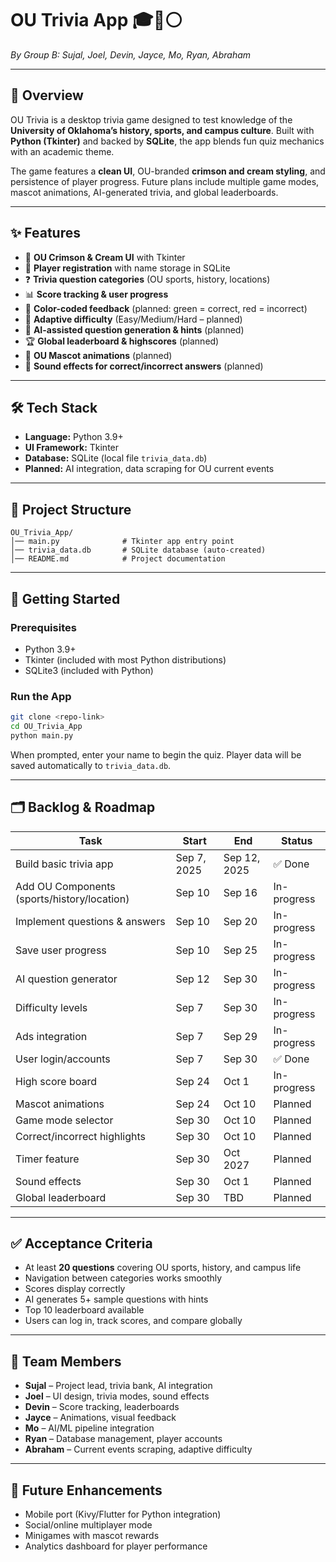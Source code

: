 # OU Trivia App 🎓🔴⚪️  
*By Group B: Sujal, Joel, Devin, Jayce, Mo, Ryan, Abraham*

---

## 📖 Overview
OU Trivia is a desktop trivia game designed to test knowledge of the **University of Oklahoma’s history, sports, and campus culture**. Built with **Python (Tkinter)** and backed by **SQLite**, the app blends fun quiz mechanics with an academic theme.  

The game features a **clean UI**, OU-branded **crimson and cream styling**, and persistence of player progress. Future plans include multiple game modes, mascot animations, AI-generated trivia, and global leaderboards.

---

## ✨ Features
- 🎨 **OU Crimson & Cream UI** with Tkinter  
- 👤 **Player registration** with name storage in SQLite  
- ❓ **Trivia question categories** (OU sports, history, locations)  
- 📊 **Score tracking & user progress**  
- 🚦 **Color-coded feedback** (planned: green = correct, red = incorrect)  
- 🧠 **Adaptive difficulty** (Easy/Medium/Hard – planned)  
- 🤖 **AI-assisted question generation & hints** (planned)  
- 🏆 **Global leaderboard & highscores** (planned)  
- 🐧 **OU Mascot animations** (planned)  
- 🔔 **Sound effects for correct/incorrect answers** (planned)  

---

## 🛠 Tech Stack
- **Language:** Python 3.9+  
- **UI Framework:** Tkinter  
- **Database:** SQLite (local file `trivia_data.db`)  
- **Planned:** AI integration, data scraping for OU current events  

---

## 📂 Project Structure
```
OU_Trivia_App/
│── main.py              # Tkinter app entry point
│── trivia_data.db       # SQLite database (auto-created)
│── README.md            # Project documentation
```

---

## 🚀 Getting Started

### Prerequisites
- Python 3.9+
- Tkinter (included with most Python distributions)
- SQLite3 (included with Python)

### Run the App
```bash
git clone <repo-link>
cd OU_Trivia_App
python main.py
```

When prompted, enter your name to begin the quiz. Player data will be saved automatically to `trivia_data.db`.

---

## 🗂 Backlog & Roadmap
| Task | Start | End | Status |
|------|-------|-----|--------|
| Build basic trivia app | Sep 7, 2025 | Sep 12, 2025 | ✅ Done |
| Add OU Components (sports/history/location) | Sep 10 | Sep 16 | In-progress |
| Implement questions & answers | Sep 10 | Sep 20 | In-progress |
| Save user progress | Sep 10 | Sep 25 | In-progress |
| AI question generator | Sep 12 | Sep 30 | In-progress |
| Difficulty levels | Sep 7 | Sep 30 | In-progress |
| Ads integration | Sep 7 | Sep 29 | In-progress |
| User login/accounts | Sep 7 | Sep 30 | ✅ Done |
| High score board | Sep 24 | Oct 1 | In-progress |
| Mascot animations | Sep 24 | Oct 10 | Planned |
| Game mode selector | Sep 30 | Oct 10 | Planned |
| Correct/incorrect highlights | Sep 30 | Oct 10 | Planned |
| Timer feature | Sep 30 | Oct 2027 | Planned |
| Sound effects | Sep 30 | Oct 1 | Planned |
| Global leaderboard | Sep 30 | TBD | Planned |

---

## ✅ Acceptance Criteria
- At least **20 questions** covering OU sports, history, and campus life  
- Navigation between categories works smoothly  
- Scores display correctly  
- AI generates 5+ sample questions with hints  
- Top 10 leaderboard available  
- Users can log in, track scores, and compare globally  

---

## 👥 Team Members
- **Sujal** – Project lead, trivia bank, AI integration  
- **Joel** – UI design, trivia modes, sound effects  
- **Devin** – Score tracking, leaderboards  
- **Jayce** – Animations, visual feedback  
- **Mo** – AI/ML pipeline integration   
- **Ryan** – Database management, player accounts  
- **Abraham** – Current events scraping, adaptive difficulty  

---

## 📌 Future Enhancements
- Mobile port (Kivy/Flutter for Python integration)  
- Social/online multiplayer mode  
- Minigames with mascot rewards  
- Analytics dashboard for player performance  
